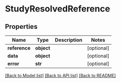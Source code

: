 # StudyResolvedReference

## Properties
Name | Type | Description | Notes
------------ | ------------- | ------------- | -------------
**reference** | **object** |  | [optional] 
**data** | **object** |  | [optional] 
**error** | **str** |  | [optional] 

[[Back to Model list]](../README.md#documentation-for-models) [[Back to API list]](../README.md#documentation-for-api-endpoints) [[Back to README]](../README.md)


